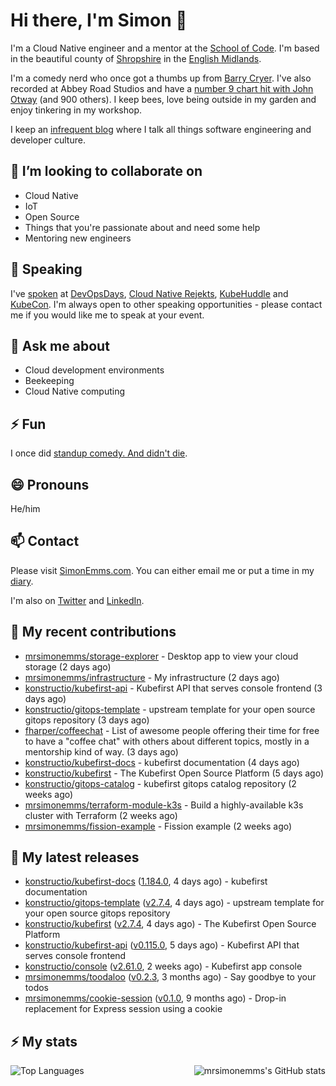 # Hi there, I'm Simon 👋

I'm a Cloud Native engineer and a mentor at the [School of Code](https://www.schoolofcode.co.uk).
I'm based in the beautiful county of [Shropshire](https://en.wikipedia.org/wiki/Shropshire)
in the [English Midlands](https://en.wikipedia.org/wiki/Midlands).

I'm a comedy nerd who once got a thumbs up from [Barry Cryer](https://en.wikipedia.org/wiki/Barry_Cryer).
I've also recorded at Abbey Road Studios and have a [number 9 chart hit with John
Otway](https://www.youtube.com/watch?v=3BwOyVIlupg&ab_channel=JohnOtway) (and 900
others). I keep bees, love being outside in my garden and enjoy tinkering in my
workshop.

I keep an [infrequent blog](https://www.simonemms.com/blog) where I talk all
things software engineering and developer culture.

## 👯 I’m looking to collaborate on

- Cloud Native
- IoT
- Open Source
- Things that you're passionate about and need some help
- Mentoring new engineers

## 🎤 Speaking

I've [spoken](https://www.simonemms.com/speaking) at [DevOpsDays](https://devopsdays.org/),
[Cloud Native Rejekts](https://cloud-native.rejekts.io/), [KubeHuddle](https://kubehuddle.com)
and [KubeCon](https://www.cncf.io/kubecon-cloudnativecon-events/). I'm always
open to other speaking opportunities - please contact me if you would like me to
speak at your event.

## 💬 Ask me about

- Cloud development environments
- Beekeeping
- Cloud Native computing

## ⚡ Fun

I once did [standup comedy. And didn't die](https://www.youtube.com/watch?v=iy1EvJXH2ks&ab_channel=SimonEmms).

## 😄 Pronouns

He/him

## 📫 Contact

Please visit [SimonEmms.com](https://www.simonemms.com). You can either email me
or put a time in my [diary](https://diary.simonemms.com).

I'm also on [Twitter](https://twitter/theshroppiebeek) and [LinkedIn](https://www.linkedin.com/in/simonemms).

## 👷 My recent contributions
- [mrsimonemms/storage-explorer](https://github.com/mrsimonemms/storage-explorer) - Desktop app to view your cloud storage
  (2 days ago)
- [mrsimonemms/infrastructure](https://github.com/mrsimonemms/infrastructure) - My infrastructure
  (2 days ago)
- [konstructio/kubefirst-api](https://github.com/konstructio/kubefirst-api) - Kubefirst API that serves console frontend
  (3 days ago)
- [konstructio/gitops-template](https://github.com/konstructio/gitops-template) - upstream template for your open source gitops repository
  (3 days ago)
- [fharper/coffeechat](https://github.com/fharper/coffeechat) - List of awesome people offering their time for free to have a &#34;coffee chat&#34; with others about different topics, mostly in a mentorship kind of way.
  (3 days ago)
- [konstructio/kubefirst-docs](https://github.com/konstructio/kubefirst-docs) - kubefirst documentation
  (4 days ago)
- [konstructio/kubefirst](https://github.com/konstructio/kubefirst) - The Kubefirst Open Source Platform
  (5 days ago)
- [konstructio/gitops-catalog](https://github.com/konstructio/gitops-catalog) - kubefirst gitops catalog repository
  (2 weeks ago)
- [mrsimonemms/terraform-module-k3s](https://github.com/mrsimonemms/terraform-module-k3s) - Build a highly-available k3s cluster with Terraform
  (2 weeks ago)
- [mrsimonemms/fission-example](https://github.com/mrsimonemms/fission-example) - Fission example
  (2 weeks ago)

## 🔭 My latest releases
- [konstructio/kubefirst-docs](https://github.com/konstructio/kubefirst-docs) ([1.184.0](https://github.com/konstructio/kubefirst-docs/releases/tag/1.184.0),
  4 days ago) - kubefirst documentation
- [konstructio/gitops-template](https://github.com/konstructio/gitops-template) ([v2.7.4](https://github.com/konstructio/gitops-template/releases/tag/v2.7.4),
  4 days ago) - upstream template for your open source gitops repository
- [konstructio/kubefirst](https://github.com/konstructio/kubefirst) ([v2.7.4](https://github.com/konstructio/kubefirst/releases/tag/v2.7.4),
  4 days ago) - The Kubefirst Open Source Platform
- [konstructio/kubefirst-api](https://github.com/konstructio/kubefirst-api) ([v0.115.0](https://github.com/konstructio/kubefirst-api/releases/tag/v0.115.0),
  5 days ago) - Kubefirst API that serves console frontend
- [konstructio/console](https://github.com/konstructio/console) ([v2.61.0](https://github.com/konstructio/console/releases/tag/v2.61.0),
  2 weeks ago) - Kubefirst app console
- [mrsimonemms/toodaloo](https://github.com/mrsimonemms/toodaloo) ([v0.2.3](https://github.com/mrsimonemms/toodaloo/releases/tag/v0.2.3),
  3 months ago) - Say goodbye to your todos
- [mrsimonemms/cookie-session](https://github.com/mrsimonemms/cookie-session) ([v0.1.0](https://github.com/mrsimonemms/cookie-session/releases/tag/v0.1.0),
  9 months ago) - Drop-in replacement for Express session using a cookie

## ⚡ My stats

<img
  align="right"
  alt="mrsimonemms's GitHub stats"
  src="https://github-readme-stats.vercel.app/api?username=mrsimonemms&count_private=1&show_icons=true&"
  />

![Top Languages](https://github-readme-stats.vercel.app/api/top-langs/?username=mrsimonemms)
